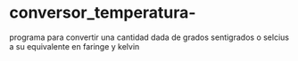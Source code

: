 # conversor_temperatura-
programa para convertir una cantidad dada de grados sentigrados  o selcius a su equivalente en faringe y kelvin 
